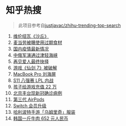 # 知乎热搜

> 此项目参考自[justjavac/zhihu-trending-top-search](https://github.com/justjavac/zhihu-trending-top-search/blob/main/utils.ts)

<!-- BEGIN -->
  <!-- 最后更新时间:Wed Oct 20 2021 14:10:08 GMT+0000 (Coordinated Universal Time) -->
  1. [维伦纽瓦《沙丘》](https://www.zhihu.com/search?q=沙丘)
1. [麦当劳被曝使用过期食材](https://www.zhihu.com/search?q=麦当劳)
1. [国内疫情最新情况](https://www.zhihu.com/search?q=国内疫情新增)
1. [中俄军演通过津轻海峡](https://www.zhihu.com/search?q=津轻海峡)
1. [再见爱人最终抉择](https://www.zhihu.com/search?q=再见爱人)
1. [游戏《仙剑 7》被破解](https://www.zhihu.com/search?q=仙剑7)
1. [MacBook Pro 刘海屏](https://www.zhihu.com/search?q=macbookpro)
1. [S11 八强赛 LPL 内战](https://www.zhihu.com/search?q=s11八强赛)
1. [孩子给游戏充值 22 万](https://www.zhihu.com/search?q=游戏充值)
1. [北京丰台现新冠确诊病例](https://www.zhihu.com/search?q=北京确诊)
1. [第三代 AirPods](https://www.zhihu.com/search?q=airpods3)
1. [Switch 会员升级](https://www.zhihu.com/search?q=switch)
1. [哈利波特手游「乌姆里奇」服装](https://www.zhihu.com/search?q=哈利波特魔法觉醒)
1. [韩国一斤牛肉 652 元人民币](https://www.zhihu.com/search?q=韩国牛肉)
  <!-- END -->